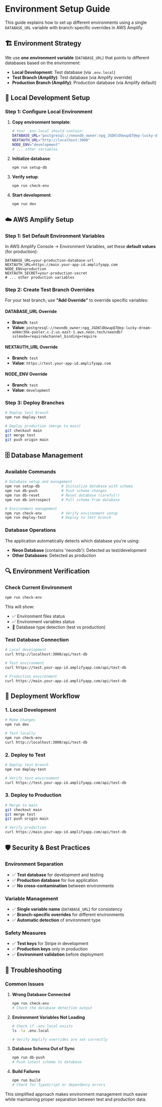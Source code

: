 # Environment Setup Guide

This guide explains how to set up different environments using a single `DATABASE_URL` variable with branch-specific overrides in AWS Amplify.

## 🏗️ **Environment Strategy**

We use **one environment variable** (`DATABASE_URL`) that points to different databases based on the environment:

-   **Local Development**: Test database (via `.env.local`)
-   **Test Branch (Amplify)**: Test database (via Amplify override)
-   **Production Branch (Amplify)**: Production database (via Amplify default)

## 🔧 **Local Development Setup**

### **Step 1: Configure Local Environment**

1. **Copy environment template**:

    ```bash
    # Your .env.local should contain:
    DATABASE_URL="postgresql://neondb_owner:npg_JGD6lOUwupQ7@ep-lucky-dream-ad4mr3hk-pooler.c-2.us-east-1.aws.neon.tech/neondb?sslmode=require&channel_binding=require"
    NEXTAUTH_URL="http://localhost:3000"
    NODE_ENV="development"
    # ... other variables
    ```

2. **Initialize database**:

    ```bash
    npm run setup-db
    ```

3. **Verify setup**:

    ```bash
    npm run check-env
    ```

4. **Start development**:
    ```bash
    npm run dev
    ```

## ☁️ **AWS Amplify Setup**

### **Step 1: Set Default Environment Variables**

In AWS Amplify Console → Environment Variables, set these **default values** (for production):

```
DATABASE_URL=your-production-database-url
NEXTAUTH_URL=https://main.your-app-id.amplifyapp.com
NODE_ENV=production
NEXTAUTH_SECRET=your-production-secret
# ... other production variables
```

### **Step 2: Create Test Branch Overrides**

For your test branch, use **"Add Override"** to override specific variables:

#### **DATABASE_URL Override**

-   **Branch**: `test`
-   **Value**: `postgresql://neondb_owner:npg_JGD6lOUwupQ7@ep-lucky-dream-ad4mr3hk-pooler.c-2.us-east-1.aws.neon.tech/neondb?sslmode=require&channel_binding=require`

#### **NEXTAUTH_URL Override**

-   **Branch**: `test`
-   **Value**: `https://test.your-app-id.amplifyapp.com`

#### **NODE_ENV Override**

-   **Branch**: `test`
-   **Value**: `development`

### **Step 3: Deploy Branches**

```bash
# Deploy test branch
npm run deploy-test

# Deploy production (merge to main)
git checkout main
git merge test
git push origin main
```

## 🗄️ **Database Management**

### **Available Commands**

```bash
# Database setup and management
npm run setup-db          # Initialize database with schema
npm run db-push           # Push schema changes
npm run db-reset          # Reset database (careful!)
npm run db-introspect     # Pull schema from database

# Environment management
npm run check-env         # Verify environment setup
npm run deploy-test       # Deploy to test branch
```

### **Database Operations**

The application automatically detects which database you're using:

-   **Neon Database** (contains 'neondb'): Detected as test/development
-   **Other Databases**: Detected as production

## 🔍 **Environment Verification**

### **Check Current Environment**

```bash
npm run check-env
```

This will show:

-   ✅ Environment files status
-   ✅ Environment variables status
-   🧪 Database type detection (test vs production)

### **Test Database Connection**

```bash
# Local development
curl http://localhost:3000/api/test-db

# Test environment
curl https://test.your-app-id.amplifyapp.com/api/test-db

# Production environment
curl https://main.your-app-id.amplifyapp.com/api/test-db
```

## 🚀 **Deployment Workflow**

### **1. Local Development**

```bash
# Make changes
npm run dev

# Test locally
npm run check-env
curl http://localhost:3000/api/test-db
```

### **2. Deploy to Test**

```bash
# Deploy test branch
npm run deploy-test

# Verify test environment
curl https://test.your-app-id.amplifyapp.com/api/test-db
```

### **3. Deploy to Production**

```bash
# Merge to main
git checkout main
git merge test
git push origin main

# Verify production
curl https://main.your-app-id.amplifyapp.com/api/test-db
```

## 🛡️ **Security & Best Practices**

### **Environment Separation**

-   ✅ **Test database** for development and testing
-   ✅ **Production database** for live application
-   ✅ **No cross-contamination** between environments

### **Variable Management**

-   ✅ **Single variable name** (`DATABASE_URL`) for consistency
-   ✅ **Branch-specific overrides** for different environments
-   ✅ **Automatic detection** of environment type

### **Safety Measures**

-   ✅ **Test keys** for Stripe in development
-   ✅ **Production keys** only in production
-   ✅ **Environment validation** before deployment

## 🔧 **Troubleshooting**

### **Common Issues**

1. **Wrong Database Connected**

    ```bash
    npm run check-env
    # Check the database detection output
    ```

2. **Environment Variables Not Loading**

    ```bash
    # Check if .env.local exists
    ls -la .env.local

    # Verify Amplify overrides are set correctly
    ```

3. **Database Schema Out of Sync**

    ```bash
    npm run db-push
    # Push latest schema to database
    ```

4. **Build Failures**
    ```bash
    npm run build
    # Check for TypeScript or dependency errors
    ```

This simplified approach makes environment management much easier while maintaining proper separation between test and production data.
